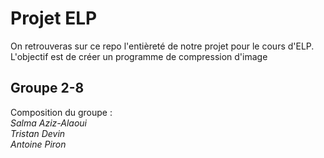 # Projet ELP
On retrouveras sur ce repo l'entièreté de notre projet pour le cours d'ELP.
L'objectif est de créer un programme de compression d'image
## Groupe 2-8
Composition du groupe :  
*Salma Aziz-Alaoui*  
*Tristan Devin*  
*Antoine Piron*  


